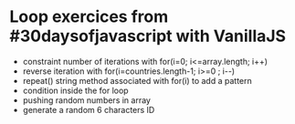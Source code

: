 # Loop exercices from #30daysofjavascript with VanillaJS
- constraint number of iterations with for(i=0; i<=array.length; i++)
- reverse iteration with for(i=countries.length-1; i>=0 ; i--)
- repeat() string method associated with for(i) to add a pattern
- condition inside the for loop
- pushing random numbers in array
- generate a random 6 characters ID

